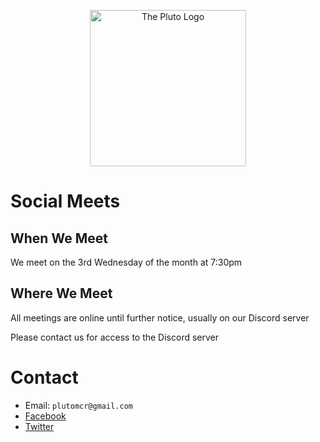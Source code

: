 <p align="center">
    <img style="border:none; box-shadow: none;" src="https://raw.githubusercontent.com/xmakina/plutomcr/main/Pluto%20logo%20flat%202000px.png" alt="The Pluto Logo" width="250px"/>
</p>

# Social Meets

## When We Meet
We meet on the 3rd Wednesday of the month at 7:30pm

## Where We Meet
All meetings are online until further notice, usually on our Discord server

Please contact us for access to the Discord server

# Contact

* Email: `plutomcr@gmail.com`
* [Facebook](https://www.facebook.com/PlutoMCR)
* [Twitter](https://twitter.com/PlutoMCR)
